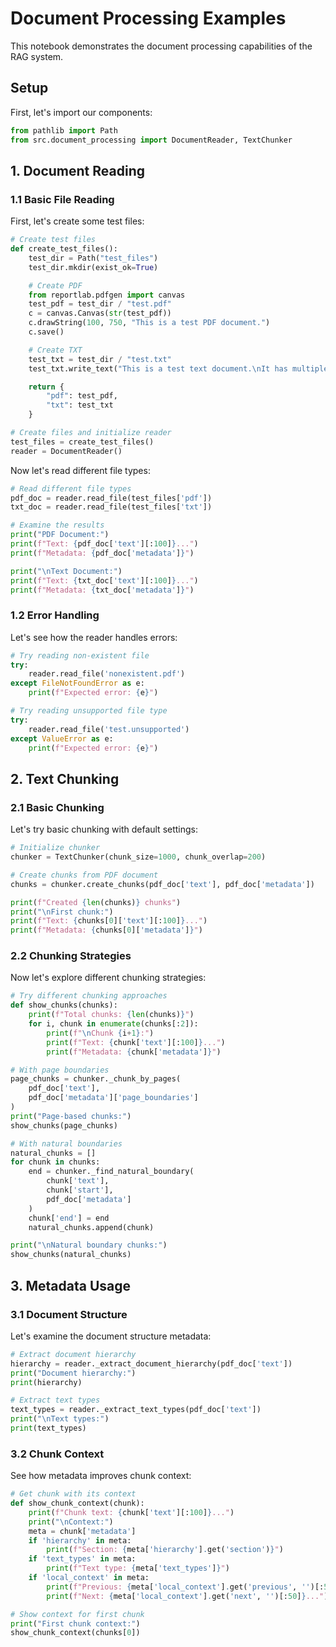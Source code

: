 # Document Processing Examples

This notebook demonstrates the document processing capabilities of the RAG system.

## Setup

First, let's import our components:

```python
from pathlib import Path
from src.document_processing import DocumentReader, TextChunker
```

## 1. Document Reading
### 1.1 Basic File Reading

First, let's create some test files:

```python
# Create test files
def create_test_files():
    test_dir = Path("test_files")
    test_dir.mkdir(exist_ok=True)

    # Create PDF
    from reportlab.pdfgen import canvas
    test_pdf = test_dir / "test.pdf"
    c = canvas.Canvas(str(test_pdf))
    c.drawString(100, 750, "This is a test PDF document.")
    c.save()

    # Create TXT
    test_txt = test_dir / "test.txt"
    test_txt.write_text("This is a test text document.\nIt has multiple lines.")

    return {
        "pdf": test_pdf,
        "txt": test_txt
    }

# Create files and initialize reader
test_files = create_test_files()
reader = DocumentReader()
```

Now let's read different file types:

```python
# Read different file types
pdf_doc = reader.read_file(test_files['pdf'])
txt_doc = reader.read_file(test_files['txt'])

# Examine the results
print("PDF Document:")
print(f"Text: {pdf_doc['text'][:100]}...")
print(f"Metadata: {pdf_doc['metadata']}")

print("\nText Document:")
print(f"Text: {txt_doc['text'][:100]}...")
print(f"Metadata: {txt_doc['metadata']}")
```

### 1.2 Error Handling

Let's see how the reader handles errors:

```python
# Try reading non-existent file
try:
    reader.read_file('nonexistent.pdf')
except FileNotFoundError as e:
    print(f"Expected error: {e}")

# Try reading unsupported file type
try:
    reader.read_file('test.unsupported')
except ValueError as e:
    print(f"Expected error: {e}")
```

## 2. Text Chunking
### 2.1 Basic Chunking

Let's try basic chunking with default settings:

```python
# Initialize chunker
chunker = TextChunker(chunk_size=1000, chunk_overlap=200)

# Create chunks from PDF document
chunks = chunker.create_chunks(pdf_doc['text'], pdf_doc['metadata'])

print(f"Created {len(chunks)} chunks")
print("\nFirst chunk:")
print(f"Text: {chunks[0]['text'][:100]}...")
print(f"Metadata: {chunks[0]['metadata']}")
```

### 2.2 Chunking Strategies

Now let's explore different chunking strategies:

```python
# Try different chunking approaches
def show_chunks(chunks):
    print(f"Total chunks: {len(chunks)}")
    for i, chunk in enumerate(chunks[:2]):
        print(f"\nChunk {i+1}:")
        print(f"Text: {chunk['text'][:100]}...")
        print(f"Metadata: {chunk['metadata']}")

# With page boundaries
page_chunks = chunker._chunk_by_pages(
    pdf_doc['text'],
    pdf_doc['metadata']['page_boundaries']
)
print("Page-based chunks:")
show_chunks(page_chunks)

# With natural boundaries
natural_chunks = []
for chunk in chunks:
    end = chunker._find_natural_boundary(
        chunk['text'],
        chunk['start'],
        pdf_doc['metadata']
    )
    chunk['end'] = end
    natural_chunks.append(chunk)

print("\nNatural boundary chunks:")
show_chunks(natural_chunks)
```

## 3. Metadata Usage
### 3.1 Document Structure

Let's examine the document structure metadata:

```python
# Extract document hierarchy
hierarchy = reader._extract_document_hierarchy(pdf_doc['text'])
print("Document hierarchy:")
print(hierarchy)

# Extract text types
text_types = reader._extract_text_types(pdf_doc['text'])
print("\nText types:")
print(text_types)
```

### 3.2 Chunk Context

See how metadata improves chunk context:

```python
# Get chunk with its context
def show_chunk_context(chunk):
    print(f"Chunk text: {chunk['text'][:100]}...")
    print("\nContext:")
    meta = chunk['metadata']
    if 'hierarchy' in meta:
        print(f"Section: {meta['hierarchy'].get('section')}")
    if 'text_types' in meta:
        print(f"Text type: {meta['text_types']}")
    if 'local_context' in meta:
        print(f"Previous: {meta['local_context'].get('previous', '')[:50]}...")
        print(f"Next: {meta['local_context'].get('next', '')[:50]}...")

# Show context for first chunk
print("First chunk context:")
show_chunk_context(chunks[0])
```
